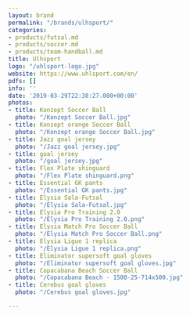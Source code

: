 ```yaml
---
layout: brand
permalink: "/brands/ulhsport/"
categories:
- products/futsal.md
- products/soccer.md
- products/team-handball.md
title: Ulhsport
logo: "/uhlsport-logo.jpg"
website: https://www.uhlsport.com/en/
pdfs: []
info: ''
date: '2019-03-29T22:38:27.000+00:00'
photos:
- title: Konzept Soccer Ball
  photo: "/Konzept Soccer Ball.jpg"
- title: Konzept orange Soccer Ball
  photo: "/Konzept orange Soccer Ball.jpg"
- title: Jazz goal jersey
  photo: "/Jazz goal jersey.jpg"
- title: goal jersey
  photo: "/goal jersey.jpg"
- title: Flex Plate shinguard
  photo: "/Flex Plate shinguard.png"
- title: Essential GK pants
  photo: "/Essential GK pants.jpg"
- title: Elysia Sala-Futsal
  photo: "/Elysia Sala-Futsal.jpg"
- title: Elysia Pro Training 2.0
  photo: "/Elysia Pro Training 2.0.png"
- title: Elysia Match Pro Soccer Ball
  photo: "/Elysia Match Pro Soccer Ball.png"
- title: Elysia Ligue 1 replica
  photo: "/Elysia Ligue 1 replica.png"
- title: Eliminator supersoft goal gloves
  photo: "/Eliminator supersoft goal gloves.jpg"
- title: Copacabana Beach Soccer Ball
  photo: "/Copacabana Beach - 1500-25-714x500.jpg"
- title: Cerebus goal gloves
  photo: "/Cerebus goal gloves.jpg"

---
```

